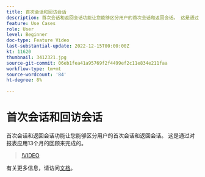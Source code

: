 ```yaml
---
title: 首次会话和回访会话
description: 首次会话和返回会话功能让您能够区分用户的首次会话和返回会话。 这是通过对报表应用13个月的回顾来完成的。
feature: Use Cases
role: User
level: Beginner
doc-type: Feature Video
last-substantial-update: 2022-12-15T00:00:00Z
kt: 11620
thumbnail: 3412321.jpg
source-git-commit: 06eb1fea41a95769f2f4499ef2c11e834e211faa
workflow-type: tm+mt
source-wordcount: '84'
ht-degree: 8%

---
```



# 首次会话和回访会话

首次会话和返回会话功能让您能够区分用户的首次会话和返回会话。 这是通过对报表应用13个月的回顾来完成的。

>[!VIDEO](https://video.tv.adobe.com/v/3412321/?quality=12&learn=on)

有关更多信息，请访问[文档](https://experienceleague.adobe.com/docs/analytics-platform/using/cja-usecases/data-views/data-views-usecases.html?lang=en#new-repeat)。
